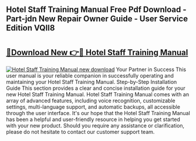 ## Hotel Staff Training Manual Free Pdf Download - Part-jdn New Repair Owner Guide - User Service Edition VQII8

# <h2><a href="http://bc37057.oget.top/?id=Hotel+Staff+Training+Manual">🔗Download New 👉🔴 Hotel Staff Training Manual</a></h2>

[![Hotel Staff Training Manual new download](https://i.imgur.com/5g1atiW.png)](http://bc37057.oget.top/?id=Hotel+Staff+Training+Manual)
Your Partner in Success This user manual is your reliable companion in successfully operating and maintaining your Hotel Staff Training Manual. Step-by-Step Installation Guide This section provides a clear and concise installation guide for your new Hotel Staff Training Manual. Hotel Staff Training Manual comes with an array of advanced features, including voice recognition, customizable settings, multi-language support, and automatic backups, all accessible through the user interface. It's our hope that the Hotel Staff Training Manual has been a helpful and user-friendly resource in helping you get started with your new product. Should you require any assistance or clarification, please do not hesitate to contact our customer support team.
